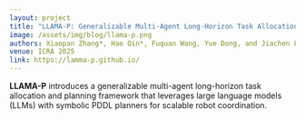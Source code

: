 ```yaml
---
layout: project
title: "LLAMA-P: Generalizable Multi-Agent Long-Horizon Task Allocation and Planning with LM-Driven PDDL Planner"
image: /assets/img/blog/llama-p.png
authors: Xiaopan Zhang*, Hao Qin*, Fuquan Wang, Yue Dong, and Jiachen Li‡
venue: ICRA 2025
link: https://lamma-p.github.io/
---
```


**LLAMA-P** introduces a generalizable multi-agent long-horizon task allocation and planning framework that leverages large language models (LLMs) with symbolic PDDL planners for scalable robot coordination.
